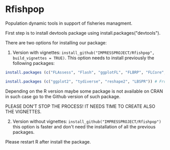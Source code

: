 # Rfishpop
Population dynamic tools in support of fisheries managment.

First step is to install devtools package using install.packages("devtools"). 


There are two options for installing our package:

1. Version with vignettes: `install_github("IMPRESSPROJECT/Rfishpop", build_vignettes = TRUE)`. This option needs to install previously the following packages:

```r
install.packages (c("FLAssess", "Flash", "ggplotFL", "FLBRP", "FLCore", repos = http://flr-project.org/R)) # From FLR project

install.packages (c("ggplot2", "tydiverse", "reshape2", "LBSPR")) # From CRAN
```


Depending on the R version maybe some package is not available on CRAN in such case
go to the Github version of such package.

PLEASE DON'T STOP THE PROCESS! IT NEEDS TIME TO CREATE ALSO THE VIGNETTES.

2. Version without vignettes: `install_github("IMPRESSPROJECT/Rfishpop")` this option is faster and don't need the installation of all the previous packages.


Please restart R after install the package.

